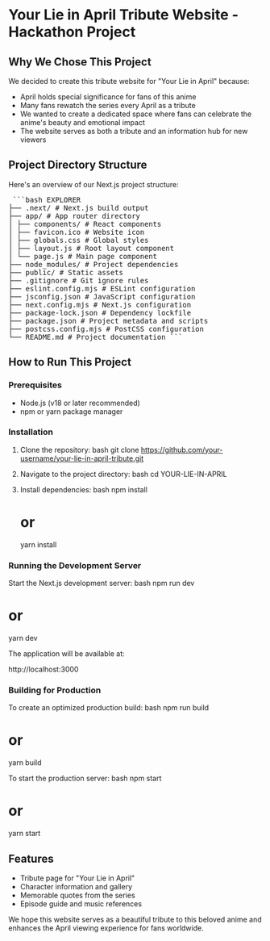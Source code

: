 # Your Lie in April Tribute Website - Hackathon Project

## Why We Chose This Project

We decided to create this tribute website for "Your Lie in April" because:

- April holds special significance for fans of this anime
- Many fans rewatch the series every April as a tribute
- We wanted to create a dedicated space where fans can celebrate the anime's beauty and emotional impact
- The website serves as both a tribute and an information hub for new viewers

## Project Directory Structure

Here's an overview of our Next.js project structure:

<pre> ```bash EXPLORER 
├── .next/ # Next.js build output 
├── app/ # App router directory 
│ ├── components/ # React components 
│ ├── favicon.ico # Website icon 
│ ├── globals.css # Global styles 
│ ├── layout.js # Root layout component 
│ └── page.js # Main page component 
├── node_modules/ # Project dependencies 
├── public/ # Static assets 
├── .gitignore # Git ignore rules 
├── eslint.config.mjs # ESLint configuration 
├── jsconfig.json # JavaScript configuration 
├── next.config.mjs # Next.js configuration 
├── package-lock.json # Dependency lockfile 
├── package.json # Project metadata and scripts 
├── postcss.config.mjs # PostCSS configuration 
└── README.md # Project documentation ``` </pre>

## How to Run This Project

### Prerequisites

- Node.js (v18 or later recommended)
- npm or yarn package manager

### Installation

1. Clone the repository:
   bash
   git clone https://github.com/your-username/your-lie-in-april-tribute.git

2. Navigate to the project directory:
   bash
   cd YOUR-LIE-IN-APRIL

3. Install dependencies:
   bash
   npm install
   # or
   yarn install

### Running the Development Server

Start the Next.js development server:
bash
npm run dev

# or

yarn dev

The application will be available at:

http://localhost:3000

### Building for Production

To create an optimized production build:
bash
npm run build

# or

yarn build

To start the production server:
bash
npm start

# or

yarn start

## Features

- Tribute page for "Your Lie in April"
- Character information and gallery
- Memorable quotes from the series
- Episode guide and music references

We hope this website serves as a beautiful tribute to this beloved anime and enhances the April viewing experience for fans worldwide.
